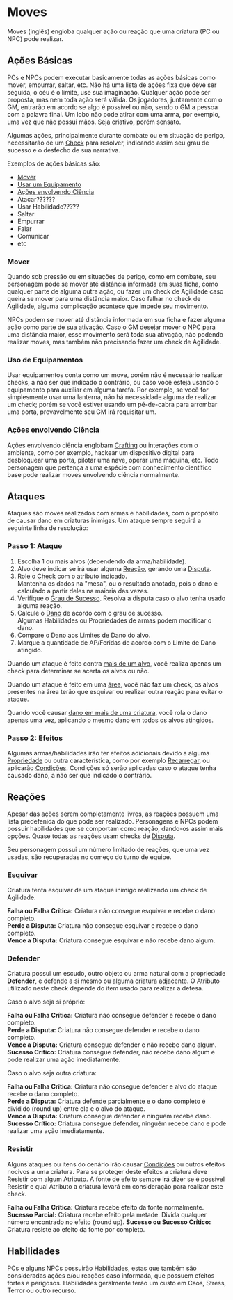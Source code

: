 # Moves

Moves (inglês) engloba qualquer ação ou reação que uma criatura (PC ou NPC) pode realizar.

## Ações Básicas
PCs e NPCs podem executar basicamente todas as ações básicas como mover, empurrar, saltar, etc. Não há uma lista de ações fixa que deve ser seguida, o céu é o limite, use sua imaginação. Qualquer ação pode ser proposta, mas nem toda ação será válida. Os jogadores, juntamente com o GM, entrarão em acordo se algo é possível ou não, sendo o GM a pessoa com a palavra final. Um lobo não pode atirar com uma arma, por exemplo, uma vez que não possui mãos. Seja criativo, porém sensato.

Algumas ações, principalmente durante combate ou em situação de perigo, necessitarão de um [Check](./checks.md) para resolver, indicando assim seu grau de sucesso e o desfecho de sua narrativa.

Exemplos de ações básicas são:

- [Mover](#mover)
- [Usar um Equipamento](#uso-de-equipamentos)
- [Ações envolvendo Ciência](#ações-envolvendo-ciência)
- Atacar??????
- Usar Habilidade?????
- Saltar
- Empurrar
- Falar
- Comunicar
- etc

### Mover

Quando sob pressão ou em situações de perigo, como em combate, seu personagem pode se mover até distância informada em suas ficha, como qualquer parte de alguma outra ação, ou fazer um check de Agilidade caso queira se mover para uma distância maior. Caso falhar no check de Agilidade, alguma complicação acontece que impede seu movimento.

NPCs podem se mover até distância informada em sua ficha e fazer alguma ação como parte de sua ativação. Caso o GM desejar mover o NPC para uma distância maior, esse movimento será toda sua ativação, não podendo realizar moves, mas também não precisando fazer um check de Agilidade.

### Uso de Equipamentos

Usar equipamentos conta como um move, porém não é necessário realizar checks, a não ser que indicado o contrário, ou caso você esteja usando o equipamento para auxiliar em alguma tarefa. Por exemplo, se você for simplesmente usar uma lanterna, não há necessidade alguma de realizar um check; porém se você estiver usando um pé-de-cabra para arrombar uma porta, provavelmente seu GM irá requisitar um.

### Ações envolvendo Ciência

Ações envolvendo ciência englobam [Crafting](./crafting.md) ou interações com o ambiente, como por exemplo, hackear um dispositivo digital para desbloquear uma porta, pilotar uma nave, operar uma máquina, etc. Todo personagem que pertença a uma espécie com conhecimento científico base pode realizar moves envolvendo ciência normalmente.

## Ataques

Ataques são moves realizados com armas e habilidades, com o propósito de causar dano em criaturas inimigas. Um ataque sempre seguirá a seguinte linha de resolução:

### Passo 1: Ataque

1. Escolha 1 ou mais alvos (dependendo da arma/habilidade).
2. Alvo deve indicar se irá usar alguma [Reação](#reações), gerando uma [Disputa](./checks.md#disputa).
3. Role o [Check](./checks.md) com o atributo indicado.   
   Mantenha os dados na "mesa", ou o resultado anotado, pois o dano é calculado a partir deles na maioria das vezes.
4. Verifique o [Grau de Sucesso](./checks.md#graus-de-sucesso). Resolva a disputa caso o alvo tenha usado alguma reação.
5. Calcule o [Dano](./damage.md#calculando-dano) de acordo com o grau de sucesso.  
   Algumas Habilidades ou Propriedades de armas podem modificar o dano.
6. Compare o Dano aos Limites de Dano do alvo.
7. Marque a quantidade de AP/Feridas de acordo com o Limite de Dano atingido. 

Quando um ataque é feito contra <ins>mais de um alvo</ins>, você realiza apenas um check para determinar se acerta os alvos ou não.

Quando um ataque é feito em uma <ins>área</ins>, você não faz um check, os alvos presentes na área terão que esquivar ou realizar outra reação para evitar o ataque.

Quando você causar <ins>dano em mais de uma criatura</ins>, você rola o dano apenas uma vez, aplicando o mesmo dano em todos os alvos atingidos.

<!-- 6. Verifique se o alvo possui alguma Resistência, Vulnerabilidade ou Imunidade. Modifique o valor do Dano de acordo. -->

### Passo 2: Efeitos

Algumas armas/habilidades irão ter efeitos adicionais devido a alguma [Propriedade](./properties.md#propriedades-de-armas) ou outra característica, como por exemplo [Recarregar](./properties.md#recarregar), ou aplicarão [Condições](./conditions.md). Condições só serão aplicadas caso o ataque tenha causado dano, a não ser que indicado o contrário.

## Reações

Apesar das ações serem completamente livres, as reações possuem uma lista predefenida do que pode ser realizado. Personagens e NPCs podem possuir habilidades que se comportam como reação, dando-os assim mais opções. Quase todas as reações usam checks de [Disputa](./checks.md#disputa).

Seu personagem possui um número limitado de reações, que uma vez usadas, são recuperadas no começo do turno de equipe. 
<!-- Portões do Caos de Agilidade e outras fontes permitem você ter reações adicionais. -->

### Esquivar

Criatura tenta esquivar de um ataque inimigo realizando um check de Agilidade.

**Falha ou Falha Crítica:** Criatura não consegue esquivar e recebe o dano completo.  
**Perde a Disputa:** Criatura não consegue esquivar e recebe o dano completo.  
**Vence a Disputa:** Criatura consegue esquivar e não recebe dano algum.

### Defender

Criatura possui um escudo, outro objeto ou arma natural com a propriedade **Defender**, e defende a si mesmo ou alguma criatura adjacente. O Atributo utilizado neste check depende do item usado para realizar a defesa.

Caso o alvo seja si próprio:

**Falha ou Falha Crítica:** Criatura não consegue defender e recebe o dano completo.  
**Perde a Disputa:** Criatura não consegue defender e recebe o dano completo.  
**Vence a Disputa:** Criatura consegue defender e não recebe dano algum.  
**Sucesso Crítico:** Criatura consegue defender, não recebe dano algum e pode realizar uma ação imediatamente. 

Caso o alvo seja outra criatura:

**Falha ou Falha Crítica:** Criatura não consegue defender e alvo do ataque recebe o dano completo.   
**Perde a Disputa:** Criatura defende parcialmente e o dano completo é dividido (round up) entre ela e o alvo do ataque.   
**Vence a Disputa:** Criatura consegue defender e ninguém recebe dano.  
**Sucesso Crítico:** Criatura consegue defender, ninguém recebe dano e pode realizar uma ação imediatamente.  

### Resistir

Alguns ataques ou itens do cenário irão causar [Condições](./conditions.md) ou outros efeitos nocivos a uma criatura. Para se proteger deste efeitos a criatura deve Resistir com algum Atributo. A fonte de efeito sempre irá dizer se é possível Resistir e qual Atributo a criatura levará em consideração para realizar este check.

**Falha ou Falha Crítica:** Criatura recebe efeito da fonte normalmente.  
**Sucesso Parcial:** Criatura recebe efeito pela metade. Divida qualquer número encontrado no efeito (round up).
**Sucesso ou Sucesso Crítico:** Criatura resiste ao efeito da fonte por completo.

## Habilidades

PCs e alguns NPCs possuirão Habilidades, estas que também são consideradas ações e/ou reações caso informada, que possuem efeitos fortes e perigosos. Habilidades geralmente terão um custo em Caos, Stress, Terror ou outro recurso.
<!-- 
## Ações de Equipe

Ações de equipe são ações especiais que podem ser realizadas por qualquer integrante da equipe ao custo de [Karma](./resources.md#karma).

#### Teamwork

Ao custo de 1 karma, você pode ajudar um integrante da sua equipe a realizar uma ação.

1. Descreva narrativamente como você irá ajudar seu aliado.
2. GM e você decidem qual atributo você usará para conceder a ajuda.
3. Você rola um check do atributo e seu aliado rola o check da ação dele.
4. Considerem o melhor resultado para executar a ação.

#### Dose Dupla

Ao custo de 2 karma, dois integrantes da equipe podem realizar uma ação em conjunto.

1. Ambos os integrantes da dupla declaram qual ações/habilidades desejam realizar e descrevem de forma narrativa como irão realizá-las em conjunto.
2. Ambos realizam seu check separadamente, porém o melhor resultado entre os dois será utilizado para ambas ações.
3. Some o dano de ambos e aplique no alvo ou distribua entre os alvos caso seja mais de um. -->
